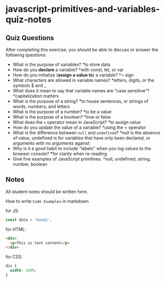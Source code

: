 # javascript-primitives-and-variables-quiz-notes

## Quiz Questions

After completing this exercise, you should be able to discuss or answer the following questions:

- What is the purpose of variables?
  \*to store data
- How do you **declare** a variable?
  \*with const, let, or var
- How do you initialize (**assign a value to**) a variable?
  \*= sign
- What characters are allowed in variable names?
  \*letters, digits, or the symbols $ and \_
- What does it mean to say that variable names are "case sensitive"?
  \*capitalization matters
- What is the purpose of a string?
  \*to house sentences, or strings of words, numbers, and letters
- What is the purpose of a number?
  \*to be a value
- What is the purpose of a boolean?
  \*true or false
- What does the `=` operator mean in JavaScript?
  \*to assign value
- How do you update the value of a variable?
  \*using the = operator
- What is the difference between `null` and `undefined`?
  \*null is the absence of value, undefined is for variables that have only been declared, or arguments with no arguments against
- Why is it a good habit to include "labels" when you log values to the browser console?
  \*for clarity when re-reading
- Give five examples of JavaScript primitives.
  \*null, undefined, string, number, boolean

## Notes

All student notes should be written here.

How to write `Code Examples` in markdown

for JS:

```javascript
const data = 'Howdy';
```

for HTML:

```html
<div>
  <p>This is text content</p>
</div>
```

for CSS:

```css
div {
  width: 100%;
}
```

